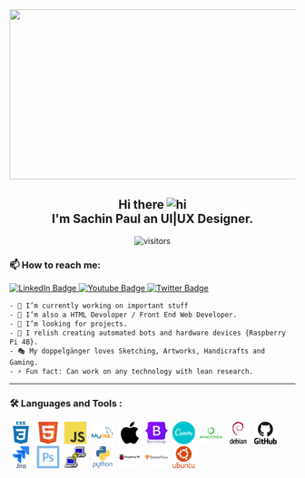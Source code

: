 <div align="center">
  <img src="https://media.giphy.com/media/dWesBcTLavkZuG35MI/giphy.gif" width="600" height="300"/>
</div>
<div align="center">
    <h2>Hi there <img src="https://user-images.githubusercontent.com/1303154/88677602-1635ba80-d120-11ea-84d8-d263ba5fc3c0.gif" width="28px" alt="hi"><br>I'm Sachin Paul an UI|UX Designer.<br></h2>

![visitors](https://visitor-badge.glitch.me/badge?page_id=Sachin-Paul)
</div>

### 📫 How to reach me:
<div id="badges">
  <a href="https://www.linkedin.com/in/sachin-paul-/">
    <img src="https://img.shields.io/badge/LinkedIn-blue?style=for-the-badge&logo=linkedin&logoColor=white" alt="LinkedIn Badge"/>
  </a>
  <a href="[your-youtube-URL](https://www.youtube.com/channel/UCV6-x__0NVtY7MeEIoSJtPg)">
    <img src="https://img.shields.io/badge/YouTube-red?style=for-the-badge&logo=youtube&logoColor=white" alt="Youtube Badge"/>
  </a>
<!--   <a href="your-twitter-URL">
    <img src="https://img.shields.io/badge/Twitter-blue?style=for-the-badge&logo=twitter&logoColor=white" alt="Twitter Badge"/>
  </a> -->
  <a href="https://www.instagram.com/spaul_0110/">
    <img src="https://img.shields.io/badge/Instagram-pink?style=for-the-badge&logo=twitter&logoColor=white" alt="Twitter Badge"/>
  </a>
</div>

```
- 🎯 I’m currently working on important stuff
- 🎨 I’m also a HTML Devoloper / Front End Web Developer.
- 🔭 I’m looking for projects.
- 🤖 I relish creating automated bots and hardware devices {Raspberry Pi 4B}.
- 🎭 My doppelgänger loves Sketching, Artworks, Handicrafts and Gaming.
- ⚡ Fun fact: Can work on any technology with lean research.
```

---

### :hammer_and_wrench: Languages and Tools :

<div>
  <img src="https://github.com/devicons/devicon/blob/master/icons/css3/css3-plain-wordmark.svg"  title="CSS3" alt="CSS" width="40" height="40"/>&nbsp;
  <img src="https://github.com/devicons/devicon/blob/master/icons/html5/html5-original.svg" title="HTML5" alt="HTML" width="40" height="40"/>&nbsp;
  <img src="https://github.com/devicons/devicon/blob/master/icons/javascript/javascript-original.svg" title="JavaScript" alt="JavaScript" width="40" height="40"/>&nbsp;
  <img src="https://github.com/devicons/devicon/blob/master/icons/mysql/mysql-original-wordmark.svg" title="MySQL"  alt="MySQL" width="40" height="40"/>&nbsp;
  <img src="https://github.com/devicons/devicon/blob/master/icons/apple/apple-original.svg" title="apple"  alt="apple" width="40" height="40"/>&nbsp;
  <img src="https://github.com/devicons/devicon/blob/master/icons/bootstrap/bootstrap-original-wordmark.svg" title="bootstrap"  alt="bootstrap" width="40" height="40"/>&nbsp;
  <img src="https://github.com/devicons/devicon/blob/master/icons/canva/canva-original.svg" title="canva"  alt="canva" width="40" height="40"/>&nbsp;
  <img src="https://github.com/devicons/devicon/blob/master/icons/anaconda/anaconda-original-wordmark.svg" title="anaconda"  alt="anaconda" width="40" height="40"/>&nbsp;
  <img src="https://github.com/devicons/devicon/blob/master/icons/debian/debian-original-wordmark.svg" title="debian"  alt="debian" width="40" height="40"/>&nbsp;
  <img src="https://github.com/devicons/devicon/blob/master/icons/github/github-original-wordmark.svg" title="github"  alt="github" width="40" height="40"/>&nbsp;
  <img src="https://github.com/devicons/devicon/blob/master/icons/jira/jira-original-wordmark.svg" title="JIRA"  alt="JIRA" width="40" height="40"/>&nbsp;
  <img src="https://github.com/devicons/devicon/blob/master/icons/photoshop/photoshop-line.svg" title="photoshop"  alt="photoshop" width="40" height="40"/>&nbsp;
  <img src="https://github.com/devicons/devicon/blob/master/icons/putty/putty-original.svg" title="putty"  alt="putty" width="40" height="40"/>&nbsp;
  <img src="https://github.com/devicons/devicon/blob/master/icons/python/python-original-wordmark.svg" title="python"  alt="python" width="40" height="40"/>&nbsp;
  <img src="https://github.com/devicons/devicon/blob/master/icons/raspberrypi/raspberrypi-original-wordmark.svg" title="raspberry pi"  alt="raspberrypi" width="40" height="40"/>&nbsp;
  <img src="https://github.com/devicons/devicon/blob/master/icons/tensorflow/tensorflow-original-wordmark.svg" title="tensorflow"  alt="tensorflow" width="40" height="40"/>&nbsp;
  <img src="https://github.com/devicons/devicon/blob/master/icons/ubuntu/ubuntu-plain-wordmark.svg" title="ubantu"  alt="ubantu" width="40" height="40"/>&nbsp;
</div>
